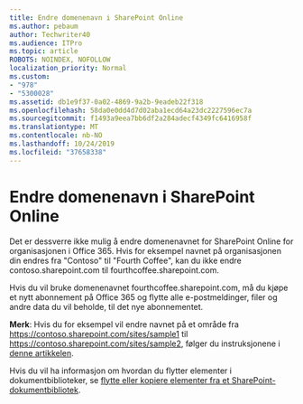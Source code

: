 ```yaml
---
title: Endre domenenavn i SharePoint Online
ms.author: pebaum
author: Techwriter40
ms.audience: ITPro
ms.topic: article
ROBOTS: NOINDEX, NOFOLLOW
localization_priority: Normal
ms.custom:
- "978"
- "5300028"
ms.assetid: db1e9f37-0a02-4869-9a2b-9eadeb22f318
ms.openlocfilehash: 58da0e0dd4d7d02aba1ecd64a23dc2227596ec7a
ms.sourcegitcommit: f1493a9eea7bb6df2a284adecf4349fc6416958f
ms.translationtype: MT
ms.contentlocale: nb-NO
ms.lasthandoff: 10/24/2019
ms.locfileid: "37658338"
---
```

# <a name="change-domain-name-in-sharepoint-online"></a>Endre domenenavn i SharePoint Online

Det er dessverre ikke mulig å endre domenenavnet for SharePoint Online for organisasjonen i Office 365. Hvis for eksempel navnet på organisasjonen din endres fra "Contoso" til "Fourth Coffee", kan du ikke endre contoso.sharepoint.com til fourthcoffee.sharepoint.com.
  
Hvis du vil bruke domenenavnet fourthcoffee.sharepoint.com, må du kjøpe et nytt abonnement på Office 365 og flytte alle e-postmeldinger, filer og andre data du vil beholde, til det nye abonnementet.
  
 **Merk**: Hvis du for eksempel vil endre navnet på et område fra https://contoso.sharepoint.com/sites/sample1 til https://contoso.sharepoint.com/sites/sample2, følger du instruksjonene i [denne artikkelen](https://docs.microsoft.com/sharepoint/change-site-address). 
  
Hvis du vil ha informasjon om hvordan du flytter elementer i dokumentbiblioteker, se [flytte eller kopiere elementer fra et SharePoint-dokumentbibliotek](https://go.microsoft.com/fwlink/?linkid=2025831).
  